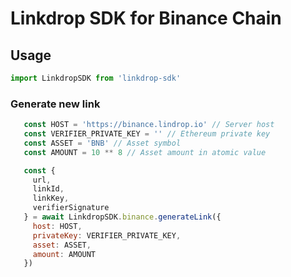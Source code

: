 # Linkdrop SDK for Binance Chain

## Usage

```js
import LinkdropSDK from 'linkdrop-sdk'
```

### Generate new link

 ```js
    const HOST = 'https://binance.lindrop.io' // Server host
    const VERIFIER_PRIVATE_KEY = '' // Ethereum private key
    const ASSET = 'BNB' // Asset symbol
    const AMOUNT = 10 ** 8 // Asset amount in atomic value

    const {
      url,
      linkId,
      linkKey,
      verifierSignature
    } = await LinkdropSDK.binance.generateLink({
      host: HOST,
      privateKey: VERIFIER_PRIVATE_KEY,
      asset: ASSET,
      amount: AMOUNT
    })
```
